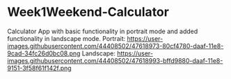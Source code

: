 # Week1Weekend-Calculator
Calculator App with basic functionality in portrait mode and added functionality in landscape mode.
Portrait:
https://user-images.githubusercontent.com/44408502/47618973-80cf4780-daaf-11e8-9cad-34fc26d0bc08.png
Landscape:
https://user-images.githubusercontent.com/44408502/47618993-bffd9880-daaf-11e8-9151-3f58f61f142f.png
